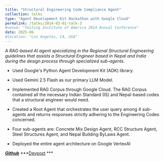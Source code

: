 ```yaml
---
title: "Structural Engineering Code Compliance Agent"
collection: talks
type: "Agent Development Kit Hackathon with Google Cloud"
permalink: /talks/2014-03-01-talk-3
#venue: "Testing Institute of America 2014 Annual Conference"
date: 2025-06
#location: "Los Angeles, CA, USA"
---
```


*A RAG-based AI agent specializing in the Regional Structural Engineering guidelines that assists a Structural Engineer based in Nepal and India during the design process through specialized sub-agents.*

- Used Google's Python Agent Development Kit (ADK) library.

- Used Gemini 2.5 Flash as our primary LLM Model.

- Implemented RAG Corpus through Google Cloud. The RAG Corpus contained all the necessary Indian Standard (IS) and Nepal-based codes that a structural engineer would need.

- Created a Root Agent that orchestrates the user query among 4 sub-agents and returns responses strictly adhering to the Engineering Codes concerned.

- Four sub-agents are: Concrete Mix Design Agent, RCC Structure Agent, Steel Structures Agent, and Nepal Building ByLaws Agent.

- Deployed the entire agent architecture on Google VertexAI

***[Github](https://github.com/reyan-k-sapkota/ADK-Hackathon)***
***[Devpost](https://devpost.com/software/structural-engineering-code-compliance-agent) ***
